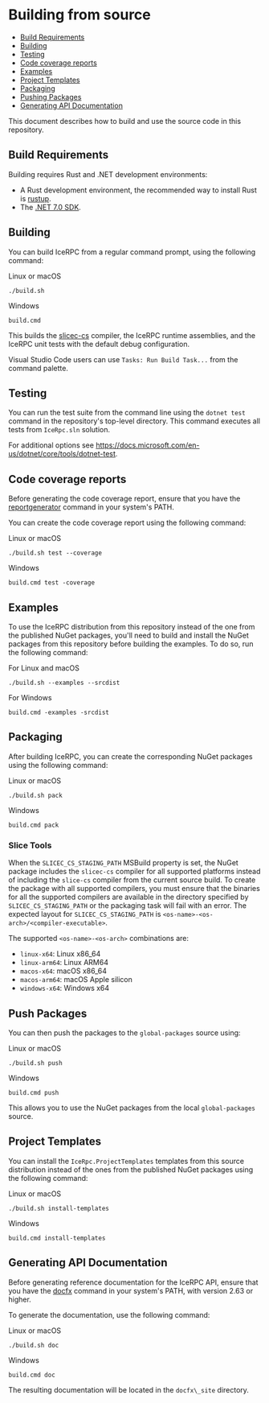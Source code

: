 # Building from source

- [Build Requirements](#build-requirements)
- [Building](#building)
- [Testing](#testing)
- [Code coverage reports](#code-coverage-report)
- [Examples](#examples)
- [Project Templates](#project-templates)
- [Packaging](#packaging)
- [Pushing Packages](#pushing-packages)
- [Generating API Documentation](#generating-api-documentation)

This document describes how to build and use the source code in this repository.

## Build Requirements

Building requires Rust and .NET development environments:

- A Rust development environment, the recommended way to install Rust is [rustup](https://rustup.rs/).
- The [.NET 7.0 SDK](https://dotnet.microsoft.com/en-us/download/dotnet/7.0).

## Building

You can build IceRPC from a regular command prompt, using the following command:

Linux or macOS

```shell
./build.sh
```

Windows

```shell
build.cmd
```

This builds the [slicec-cs](./tools/slicec-cs) compiler, the IceRPC runtime assemblies, and the IceRPC unit tests with
the default debug configuration.

Visual Studio Code users can use `Tasks: Run Build Task...` from the command palette.

## Testing

You can run the test suite from the command line using the `dotnet test` command in the repository's top-level directory.
This command executes all tests from `IceRpc.sln` solution.

For additional options see <https://docs.microsoft.com/en-us/dotnet/core/tools/dotnet-test>.

## Code coverage reports

Before generating the code coverage report, ensure that you have the
[reportgenerator](https://github.com/danielpalme/ReportGenerator) command in your system's PATH.

You can create the code coverage report using the following command:

Linux or macOS

```shell.
./build.sh test --coverage
```

Windows

```shell
build.cmd test -coverage
```

## Examples

To use the IceRPC distribution from this repository instead of the one from the published NuGet packages, you'll need to build and install the NuGet packages from this repository before building the examples. To do so, run the following command:

For Linux and macOS

```shell
./build.sh --examples --srcdist
```

For Windows

```shell
build.cmd -examples -srcdist
```

## Packaging

After building IceRPC, you can create the corresponding NuGet packages using the following command:

Linux or macOS

```shell
./build.sh pack
```

Windows

```shell
build.cmd pack
```

### Slice Tools

When the `SLICEC_CS_STAGING_PATH` MSBuild property is set, the NuGet package includes the `slicec-cs` compiler for all
supported platforms instead of including the `slice-cs` compiler from the current source build. To create the package
with all supported compilers, you must ensure that the binaries for all the supported compilers are available in the
directory specified by `SLICEC_CS_STAGING_PATH` or the packaging task will fail with an error. The expected layout for
`SLICEC_CS_STAGING_PATH` is `<os-name>-<os-arch>/<compiler-executable>`.

The supported `<os-name>-<os-arch>` combinations are:

- `linux-x64`: Linux x86_64
- `linux-arm64`: Linux ARM64
- `macos-x64`: macOS x86_64
- `macos-arm64`: macOS Apple silicon
- `windows-x64`: Windows x64

## Push Packages

You can then push the packages to the `global-packages` source using:

Linux or macOS

```shell
./build.sh push
```

Windows

```shell
build.cmd push
```

This allows you to use the NuGet packages from the local `global-packages` source.

## Project Templates

You can install the `IceRpc.ProjectTemplates` templates from this source distribution instead of the ones from the
published NuGet packages using the following command:

Linux or macOS

```shell
./build.sh install-templates
```

Windows

```shell
build.cmd install-templates
```

## Generating API Documentation

Before generating reference documentation for the IceRPC API, ensure that you have the
[docfx](https://www.nuget.org/packages/docfx) command in your system's PATH, with version 2.63 or higher.

To generate the documentation, use the following command:

Linux or macOS

```shell
./build.sh doc
```

Windows

```shell
build.cmd doc
```

The resulting documentation will be located in the `docfx\_site` directory.




